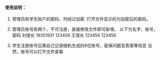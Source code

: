 #### 使用说明：


1. 管理员和学生账户的密码，均经过加密.
打开文件显示的为加密后的密码。

2. 管理员账号有两个，不可注册，直接修改文件即可新增。
以下为名字，账号，密码
刘馆长 19351931 123456
王馆长 123456     123456

3. 学生注册账号后需自己记录随机生成的6位账号，密保问题及答案等信息
当然，账号可以打开文件查看

